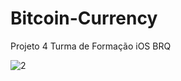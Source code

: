 # Bitcoin-Currency
Projeto 4 Turma de Formação iOS BRQ




![2](https://user-images.githubusercontent.com/56304278/119034867-44250d80-b985-11eb-8128-7c52a01233e4.JPG)
